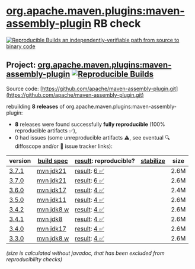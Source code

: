 [org.apache.maven.plugins:maven-assembly-plugin](https://central.sonatype.com/artifact/org.apache.maven.plugins/maven-assembly-plugin/versions) RB check
=======

[![Reproducible Builds](https://reproducible-builds.org/images/logos/rb.svg) an independently-verifiable path from source to binary code](https://reproducible-builds.org/)

## Project: [org.apache.maven.plugins:maven-assembly-plugin](https://central.sonatype.com/artifact/org.apache.maven.plugins/maven-assembly-plugin/versions) [![Reproducible Builds](https://img.shields.io/endpoint?url=https://raw.githubusercontent.com/jvm-repo-rebuild/reproducible-central/master/content/org/apache/maven/plugins/maven-assembly-plugin/badge.json)](https://github.com/jvm-repo-rebuild/reproducible-central/blob/master/content/org/apache/maven/plugins/maven-assembly-plugin/README.md)

Source code: [https://github.com/apache/maven-assembly-plugin.git](https://github.com/apache/maven-assembly-plugin.git)

rebuilding **8 releases** of org.apache.maven.plugins:maven-assembly-plugin:
- **8** releases were found successfully **fully reproducible** (100% reproducible artifacts :white_check_mark:),
- 0 had issues (some unreproducible artifacts :warning:, see eventual :mag: diffoscope and/or :memo: issue tracker links):

| version | [build spec](/BUILDSPEC.md) | [result](https://reproducible-builds.org/docs/jvm/): reproducible? | [stabilize](https://github.com/google/oss-rebuild/blob/main/cmd/stabilize/README.md) | size |
| -- | --------- | ------ | ------ | -- |
| [3.7.1](https://central.sonatype.com/artifact/org.apache.maven.plugins/maven-assembly-plugin/3.7.1/pom) | [mvn jdk21](maven-assembly-plugin-3.7.1.buildspec) | [result](maven-assembly-plugin-3.7.1.buildinfo): [6 :white_check_mark: ](maven-assembly-plugin-3.7.1.buildcompare) | | 2.6M |
| [3.7.0](https://central.sonatype.com/artifact/org.apache.maven.plugins/maven-assembly-plugin/3.7.0/pom) | [mvn jdk21](maven-assembly-plugin-3.7.0.buildspec) | [result](maven-assembly-plugin-3.7.0.buildinfo): [6 :white_check_mark: ](maven-assembly-plugin-3.7.0.buildcompare) | | 2.6M |
| [3.6.0](https://central.sonatype.com/artifact/org.apache.maven.plugins/maven-assembly-plugin/3.6.0/pom) | [mvn jdk17](maven-assembly-plugin-3.6.0.buildspec) | [result](maven-assembly-plugin-3.6.0.buildinfo): [4 :white_check_mark: ](maven-assembly-plugin-3.6.0.buildcompare) | | 2.4M |
| [3.5.0](https://central.sonatype.com/artifact/org.apache.maven.plugins/maven-assembly-plugin/3.5.0/pom) | [mvn jdk11](maven-assembly-plugin-3.5.0.buildspec) | [result](maven-assembly-plugin-3.5.0.buildinfo): [4 :white_check_mark: ](maven-assembly-plugin-3.5.0.buildcompare) | | 2.6M |
| [3.4.2](https://central.sonatype.com/artifact/org.apache.maven.plugins/maven-assembly-plugin/3.4.2/pom) | [mvn jdk8 w](maven-assembly-plugin-3.4.2.buildspec) | [result](maven-assembly-plugin-3.4.2.buildinfo): [4 :white_check_mark: ](maven-assembly-plugin-3.4.2.buildcompare) | | 2.6M |
| [3.4.1](https://central.sonatype.com/artifact/org.apache.maven.plugins/maven-assembly-plugin/3.4.1/pom) | [mvn jdk8](maven-assembly-plugin-3.4.1.buildspec) | [result](maven-assembly-plugin-3.4.1.buildinfo): [4 :white_check_mark: ](maven-assembly-plugin-3.4.1.buildcompare) | | 2.6M |
| [3.4.0](https://central.sonatype.com/artifact/org.apache.maven.plugins/maven-assembly-plugin/3.4.0/pom) | [mvn jdk17](maven-assembly-plugin-3.4.0.buildspec) | [result](maven-assembly-plugin-3.4.0.buildinfo): [4 :white_check_mark: ](maven-assembly-plugin-3.4.0.buildcompare) | | 2.6M |
| [3.3.0](https://central.sonatype.com/artifact/org.apache.maven.plugins/maven-assembly-plugin/3.3.0/pom) | [mvn jdk8 w](maven-assembly-plugin-3.3.0.buildspec) | [result](maven-assembly-plugin-3.3.0.buildinfo): [4 :white_check_mark: ](maven-assembly-plugin-3.3.0.buildcompare) | | 2.6M |

<i>(size is calculated without javadoc, that has been excluded from reproducibility checks)</i>
